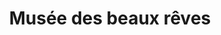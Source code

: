 ---
title: Musée des beaux rêves
description: >-
    Description du projet


link: https://musbr.netlify.app/
mention: >-
    Vous devez vous trouver au musée pour vivre pleinement l'expérience. L'expérience a été conçue pour une navigation sur mobile (et non sur ordinateur).
locked: false
---